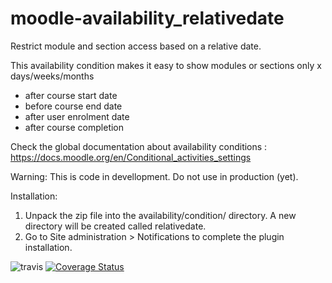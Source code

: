 moodle-availability_relativedate
==============================================
Restrict module and section access based on a relative date.

This availability condition makes it easy to show modules or sections only x days/weeks/months
  - after course start date
  - before course end date
  - after user enrolment date
  - after course completion

Check the global documentation about availability conditions : https://docs.moodle.org/en/Conditional_activities_settings

Warning: This is code in devellopment. Do not use in production (yet).

Installation:

 1. Unpack the zip file into the availability/condition/ directory. A new directory will be created called relativedate.
 2. Go to Site administration > Notifications to complete the plugin installation.

![travis](https://travis-ci.org/ewallah/moodle-availability_relativedate.svg)
[![Coverage Status](https://coveralls.io/repos/github/ewallah/moodle-availability_relativedate/badge.svg?branch=master)](https://coveralls.io/github/ewallah/moodle-availability_relativedate?branch=master)
